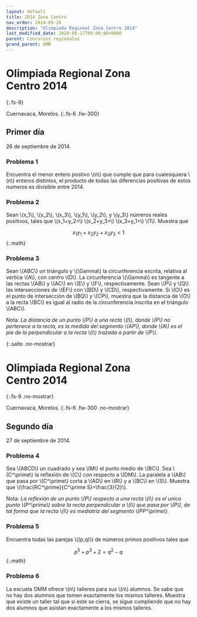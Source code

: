 ```yaml
---
layout: default
title: 2014 Zona Centro
nav_order: 2014-09-26
description: "Olimpiada Regional Zona Centro 2014"
last_modified_date: 2020-08-17T09:00:00+0000
parent: Concursos regionales
grand_parent: OMM
---
```


<link rel="stylesheet" href="{{ '/assets/css/just-the-docs-degVerde.css' | absolute_url }}">
<script>
    jtd.setTheme('degVerde');
</script>

<!--Recuperado de https://www.facebook.com/OlimpiadaMatematicas/photos/a.474022438331/10151460378448332 -->

# Olimpiada Regional Zona Centro&nbsp;<span class="deg-sitio deg-sitio-texto">2014</span>
{:.fs-9}

Cuernavaca, Morelos.
{:.fs-6 .fw-300}

## <span class="deg-sitio deg-sitio-texto">Primer día</span>
26 de septiembre de 2014.

### Problema&nbsp;<span class="deg-sitio deg-sitio-texto">1</span>

Encuentra el menor entero postivo \\(n\\) que cumple que para cualesquiera \\(n\\) enteros distintos, el producto de todas las diferencias positivas de estos numeros es divisible entre 2014.

### Problema&nbsp;<span class="deg-sitio deg-sitio-texto">2</span>

Sean \\(x_1\\), \\(x_2\\), \\(x_3\\), \\(y_1\\), \\(y_2\\), y \\(y_3\\) números reales positivos, tales que \\(x_1+y_2=\\) \\(x_2+y_3=\\) \\(x_3+y_1=\\) \\(1\\). Muestra que

$$
x_1y_1+x_2y_2+x_3y_3<1
$$
{:.math}

### Problema&nbsp;<span class="deg-sitio deg-sitio-texto">3</span>

Sean \\(ABC\\) un triángulo y \\(\Gamma\\) la circunferencia excrita, relativa al vértice \\(A\\), con centro \\(D\\). La circunferencia \\(\Gamma\\) es tangente a las rectas \\(AB\\) y \\(AC\\) en \\(E\\) y \\(F\\), respectivamente. Sean \\(P\\) y \\(Q\\) las intersecciones de \\(EF\\) con \\(BD\\) y \\(CD\\), respectivamente. Si \\(O\\) es el punto de intersección de \\(BQ\\) y \\(CP\\), muestra que la distancia de \\(O\\) a la recta \\(BC\\) es igual al radio de la circunferencia inscrita en el triángulo \\(ABC\\).

Nota: *La distancia de un punto \\(P\\) a una recta \\(l\\), donde \\(P\\) no pertenece a la recta, es la medida del segmento \\(AP\\), donde \\(A\\) es el pie de la perpendicular a la recta \\(l\\) trazada a partir de \\(P\\).*


<div></div>
{:.salto .no-mostrar}

# Olimpiada Regional Zona Centro&nbsp;<span class="deg-sitio deg-sitio-texto">2014</span>
{:.fs-9 .no-mostrar}

Cuernavaca, Morelos.
{:.fs-6 .fw-300 .no-mostrar}

## <span class="deg-sitio deg-sitio-texto">Segundo día</span>
27 de septiembre de 2014.

### Problema&nbsp;<span class="deg-sitio deg-sitio-texto">4</span>

Sea \\(ABCD\\) un cuadrado y sea \\(M\\) el punto medio de \\(BC\\). Sea \\(C^\prime\\) la reflexión de \\(C\\) con respecto a \\(DM\\). La paralela a \\(AB\\) que pasa por \\(C^\prime\\) corta a \\(AD\\) en \\(R\\) y a \\(BC\\) en \\(S\\). Muestra que \\(\frac{RC^\prime}{C^\prime S}=\frac{3}{2}\\).

Nota: *La reflexión de un punto \\(P\\) respecto a una recta \\(l\\) es el unico punto \\(P^\prime\\) sobre la recta perpendicular a \\(l\\) que pasa por \\(P\\), de tal forma que la recta \\(l\\) es mediatriz del segmento \\(PP^\prime\\).*

### Problema&nbsp;<span class="deg-sitio deg-sitio-texto">5</span>

Encuentra todas las parejas \\((p,q)\\) de números primos positivos tales que

$$
p^5+p^3+2=q^2-q
$$
{:.math}

### Problema&nbsp;<span class="deg-sitio deg-sitio-texto">6</span>

La escuela OMM ofrece \\(n\\) talleres para sus \\(n\\) alumnos. Se sabe que no hay dos alumnos que tomen exactamente los mismos talleres. Muestra que existe un taller tal que si este se cierra, se sigue cumpliendo que no hay dos alumnos que asistan exactamente a los mismos talleres.
